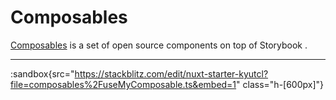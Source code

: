 # Composables

[Composables](https://flowbite.com) is a set of open source components on top of Storybook .

---

:sandbox{src="https://stackblitz.com/edit/nuxt-starter-kyutcl?file=composables%2FuseMyComposable.ts&embed=1" class="h-[600px]"}
